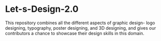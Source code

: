 # Let-s-Design-2.0
This repository combines all the different aspects of graphic design- logo designing, typography, poster designing, and 3D designing, and gives our contributors a chance to showcase their design skills in this domain.
